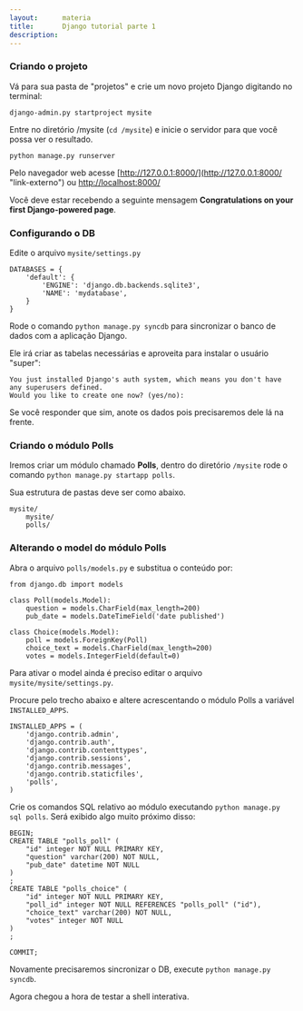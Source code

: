 ```yaml
---
layout:      materia
title:       Django tutorial parte 1
description: 
---
```



### Criando o projeto

Vá para sua pasta de "projetos" e crie um novo projeto Django digitando no terminal:

    django-admin.py startproject mysite

Entre no diretório /mysite (`cd /mysite`) e inicie o servidor para que você possa ver o resultado.

    python manage.py runserver

Pelo navegador web acesse  [http://127.0.0.1:8000/](http://127.0.0.1:8000/ "link-externo") ou
[http://localhost:8000/](http://localhost:8000/ "link-externo")

Você deve estar recebendo a seguinte mensagem __Congratulations on your first Django-powered page__.



### Configurando o DB

Edite o arquivo `mysite/settings.py`

    DATABASES = {
        'default': {
            'ENGINE': 'django.db.backends.sqlite3',
            'NAME': 'mydatabase',
        }
    }

Rode o comando `python manage.py syncdb` para sincronizar o banco de dados com a aplicação Django.

Ele irá criar as tabelas necessárias e aproveita para instalar o usuário "super":

    You just installed Django's auth system, which means you don't have any superusers defined.
    Would you like to create one now? (yes/no):

Se você responder que sim, anote os dados pois precisaremos dele lá na frente.



### Criando o módulo Polls

Iremos criar um módulo chamado __Polls__, dentro do diretório `/mysite` rode o comando `python manage.py startapp polls`.

Sua estrutura de pastas deve ser como abaixo.

    mysite/
        mysite/
        polls/



### Alterando o model do módulo Polls

Abra o arquivo `polls/models.py` e substitua o conteúdo por:

    from django.db import models

    class Poll(models.Model):
        question = models.CharField(max_length=200)
        pub_date = models.DateTimeField('date published')

    class Choice(models.Model):
        poll = models.ForeignKey(Poll)
        choice_text = models.CharField(max_length=200)
        votes = models.IntegerField(default=0)

Para ativar o model ainda é preciso editar o arquivo `mysite/mysite/settings.py`.

Procure pelo trecho abaixo e altere acrescentando o módulo Polls a variável `INSTALLED_APPS`.

    INSTALLED_APPS = (
        'django.contrib.admin',
        'django.contrib.auth',
        'django.contrib.contenttypes',
        'django.contrib.sessions',
        'django.contrib.messages',
        'django.contrib.staticfiles',
        'polls',
    )

Crie os comandos SQL relativo ao módulo executando `python manage.py sql polls`. Será exibido algo muito próximo disso:

    BEGIN;
    CREATE TABLE "polls_poll" (
        "id" integer NOT NULL PRIMARY KEY,
        "question" varchar(200) NOT NULL,
        "pub_date" datetime NOT NULL
    )
    ;
    CREATE TABLE "polls_choice" (
        "id" integer NOT NULL PRIMARY KEY,
        "poll_id" integer NOT NULL REFERENCES "polls_poll" ("id"),
        "choice_text" varchar(200) NOT NULL,
        "votes" integer NOT NULL
    )
    ;

    COMMIT;

Novamente precisaremos sincronizar o DB, execute `python manage.py syncdb`.

Agora chegou a hora de testar a shell interativa.

